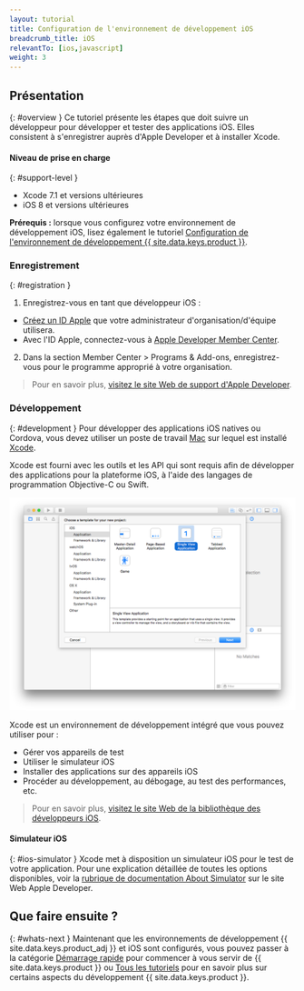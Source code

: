 ```yaml
---
layout: tutorial
title: Configuration de l'environnement de développement iOS
breadcrumb_title: iOS
relevantTo: [ios,javascript]
weight: 3
---
```

<!-- NLS_CHARSET=UTF-8 -->
## Présentation
{: #overview }
Ce tutoriel présente les étapes que doit suivre un développeur pour développer et tester des applications iOS. Elles consistent à s'enregistrer auprès d'Apple Developer et à installer Xcode.

#### Niveau de prise en charge
{: #support-level }

* Xcode 7.1 et versions ultérieures
* iOS 8 et versions ultérieures

**Prérequis :** lorsque vous configurez votre environnement de développement iOS, lisez également le tutoriel [Configuration de l'environnement de développement {{ site.data.keys.product }}](../mobilefirst/).

### Enregistrement
{: #registration }
1. Enregistrez-vous en tant que développeur iOS :
 - [Créez un ID Apple](https://appleid.apple.com/account) que votre administrateur d'organisation/d'équipe utilisera.
 - Avec l'ID Apple, connectez-vous à [Apple Developer Member Center](https://developer.apple.com/).
2. Dans la section Member Center > Programs &amp; Add-ons, enregistrez-vous pour le programme approprié à votre organisation.

> Pour en savoir plus, [visitez le site Web de support d'Apple Developer](https://developer.apple.com/support/).

### Développement
{: #development }
Pour développer des applications iOS natives ou Cordova, vous devez utiliser un poste de travail [Mac](https://www.apple.com/mac/) sur lequel est installé [Xcode](https://developer.apple.com/xcode/).

Xcode est fourni avec les outils et les API qui sont requis afin de développer des applications pour la plateforme iOS, à l'aide des langages de programmation Objective-C ou Swift.</p>

![Environnement de développement intégré xcode](xcode.png)

Xcode est un environnement de développement intégré que vous pouvez utiliser pour :

- Gérer vos appareils de test
- Utiliser le simulateur iOS
- Installer des applications sur des appareils iOS
- Procéder au développement, au débogage, au test des performances, etc.

> Pour en savoir plus, [visitez le site Web de la bibliothèque des développeurs iOS](https://developer.apple.com/library/ios/navigation/).

#### Simulateur iOS
{: #ios-simulator }
Xcode met à disposition un simulateur iOS pour le test de votre application. Pour une explication détaillée de toutes les options disponibles, voir la [rubrique de documentation About Simulator](https://developer.apple.com/library/ios/documentation/IDEs/Conceptual/iOS_Simulator_Guide/Introduction/Introduction.html) sur le site Web Apple Developer.

## Que faire ensuite ?
{: #whats-next }
Maintenant que les environnements de développement {{ site.data.keys.product_adj }} et iOS sont configurés, vous pouvez passer à la catégorie [Démarrage rapide](../../../quick-start/ios/) pour commencer à vous servir de {{ site.data.keys.product }} ou [Tous les tutoriels](../../../all-tutorials) pour en savoir plus sur certains aspects du développement {{ site.data.keys.product }}.

